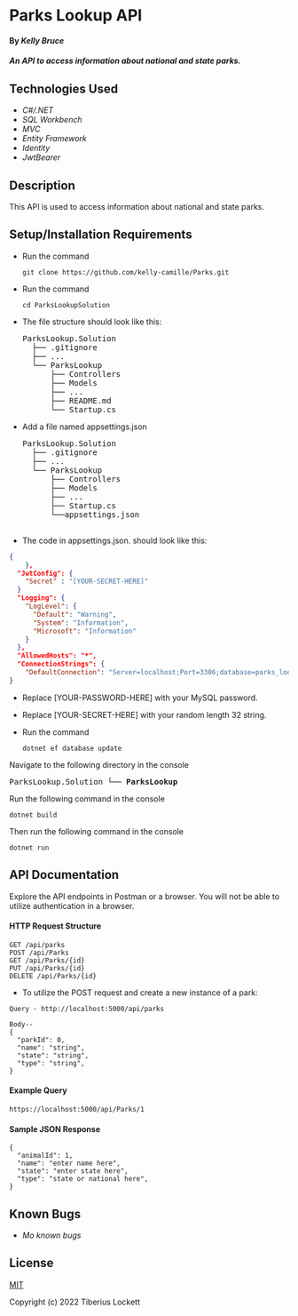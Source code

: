 # Parks Lookup API

#### By _Kelly Bruce_

#### _An API to access information about national and state parks._

## Technologies Used

* _C#/.NET_
* _SQL Workbench_
* _MVC_
* _Entity Framework_
* _Identity_
* _JwtBearer_

## Description

This API is used to access information about national and state parks.

## Setup/Installation Requirements

* Run the command

    ``git clone https://github.com/kelly-camille/Parks.git``

* Run the command

    ``cd ParksLookupSolution``

* The file structure should look like this:
    <pre>ParksLookup.Solution
    ├── .gitignore 
    ├── ... 
    └── ParksLookup
        ├── Controllers
        ├── Models
        ├── ...
        ├── README.md
        └── Startup.cs</pre>

* Add a file named appsettings.json

    <pre>ParksLookup.Solution
    ├── .gitignore 
    ├── ... 
    └── ParksLookup
        ├── Controllers
        ├── Models
        ├── ...
        ├── Startup.cs
        └──appsettings.json
      
* The code in appsettings.json. should look like this:

```json
{
    },
  "JwtConfig": {
    "Secret" : "[YOUR-SECRET-HERE]"
  }
  "Logging": {
    "LogLevel": {
      "Default": "Warning",
      "System": "Information",
      "Microsoft": "Information"
    }
  },
  "AllowedHosts": "*",
  "ConnectionStrings": {
    "DefaultConnection": "Server=localhost;Port=3306;database=parks_lookup;uid=root;pwd=[YOUR-PASSWORD-HERE];"
}

```

* Replace [YOUR-PASSWORD-HERE] with your MySQL password.

* Replace [YOUR-SECRET-HERE] with your random length 32 string.

* Run the command

    ```dotnet ef database update```

Navigate to the following directory in the console
    <pre>ParksLookup.Solution
    └── <strong>ParksLookup</strong></pre>

Run the following command in the console

  ``dotnet build``

Then run the following command in the console

  ``dotnet run``

## API Documentation
Explore the API endpoints in Postman or a browser. You will not be able to utilize authentication in a browser.




#### HTTP Request Structure
```
GET /api/parks
POST /api/Parks
GET /api/Parks/{id}
PUT /api/Parks/{id}
DELETE /api/Parks/{id}
```
* To utilize the POST request and create a new instance of a park:
```
Query - http://localhost:5000/api/parks 

Body--
{
  "parkId": 0,
  "name": "string",
  "state": "string",
  "type": "string",
}
```

#### Example Query
```
https://localhost:5000/api/Parks/1
```
#### Sample JSON Response
```
{
  "animalId": 1,
  "name": "enter name here",
  "state": "enter state here",
  "type": "state or national here",
}
```

## Known Bugs

* _Mo known bugs_

## License

[MIT](/LICENSE)

Copyright (c) 2022 Tiberius Lockett